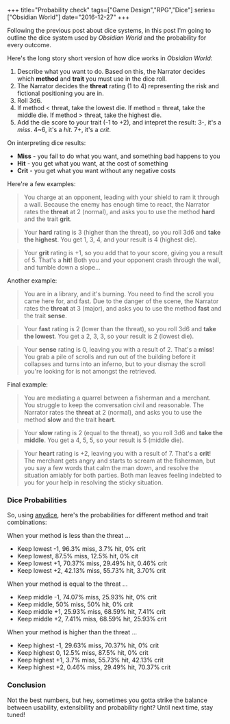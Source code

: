 +++
title="Probability check"
tags=["Game Design","RPG","Dice"]
series=["Obsidian World"]
date="2016-12-27"
+++

Following the previous post about dice systems, in this post I'm going to outline the dice system used by _Obsidian World_ and the probability for every outcome.

<!--more-->

Here's the long story short version of how dice works in _Obsidian World_:

1. Describe what you want to do. Based on this, the Narrator decides which **method** and **trait** you must use in the dice roll.
2. The Narrator decides the **threat** rating (1 to 4) representing the risk and fictional positioning you are in.
3. Roll 3d6.
4. If method < threat, take the lowest die. If method = threat, take the middle die. If method > threat, take the highest die.
5. Add the die score to your trait (-1 to +2), and intepret the result: 3-, it's a _miss_. 4~6, it's a _hit_. 7+, it's a _crit_.

On interpreting dice results:

* **Miss** - you fail to do what you want, and something bad happens to you
* **Hit** - you get what you want, at the cost of something
* **Crit** - you get what you want without any negative costs

Here're a few examples:

> You charge at an opponent, leading with your shield to ram it through a wall. Because the enemy has enough time to react, the Narrator rates the **threat** at 2 (normal), and asks you to use the method **hard** and the trait **grit**.

> Your **hard** rating is 3 (higher than the threat), so you roll 3d6 and **take the highest**. You get 1, 3, 4, and your result is 4 (highest die).

> Your **grit** rating is +1, so you add that to your score, giving you a result of 5. That's a **hit**! Both you and your opponent crash through the wall, and tumble down a slope...

Another example:

> You are in a library, and it's burning. You need to find the scroll you came here for, and fast. Due to the danger of the scene, the Narrator rates the **threat** at 3 (major), and asks you to use the method **fast** and the trait **sense**.

> Your **fast** rating is 2 (lower than the threat), so you roll 3d6 and **take the lowest**. You get a 2, 3, 3, so your result is 2 (lowest die).

> Your **sense** rating is 0, leaving you with a result of 2. That's a **miss**! You grab a pile of scrolls and run out of the building before it collapses and turns into an inferno, but to your dismay the scroll you're looking for is not amongst the retrieved.

Final example:

> You are mediating a quarrel between a fisherman and a merchant. You struggle to keep the conversation civil and reasonable. The Narrator rates the **threat** at 2 (normal), and asks you to use the method **slow** and the trait **heart**.

> Your **slow** rating is 2 (equal to the threat), so you roll 3d6 and **take the middle**. You get a 4, 5, 5, so your result is 5 (middle die).

> Your **heart** rating is +2, leaving you with a result of 7. That's a **crit**! The merchant gets angry and starts to scream at the fisherman, but you say a few words that calm the man down, and resolve the situation amiably for both parties. Both man leaves feeling indebted to you for your help in resolving the sticky situation.

### Dice Probabilities

So, using [anydice](http://anydice.com), here's the probabilities for different method and trait combinations:

When your method is less than the threat ... 

* Keep lowest -1, 96.3% miss, 3.7% hit, 0% crit
* Keep lowest, 87.5% miss, 12.5% hit, 0% cit
* Keep lowest +1, 70.37% miss, 29.49% hit, 0.46% crit
* Keep lowest +2, 42.13% miss, 55.73% hit, 3.70% crit

When your method is equal to the threat ... 

* Keep middle -1, 74.07% miss, 25.93% hit, 0% crit
* Keep middle, 50% miss, 50% hit, 0% crit
* Keep middle +1, 25.93% miss, 68.59% hit, 7.41% crit
* Keep middle +2, 7.41% miss, 68.59% hit, 25.93% crit

When your method is higher than the threat ... 

* Keep highest -1, 29.63% miss, 70.37% hit, 0% crit
* Keep highest 0, 12.5% miss, 87.5% hit, 0% crit
* Keep highest +1, 3.7% miss, 55.73% hit, 42.13% crit
* Keep highest +2, 0.46% miss, 29.49% hit, 70.37% crit

### Conclusion

Not the best numbers, but hey, sometimes you gotta strike the balance between usability, extensibility and probability right? Until next time, stay tuned!